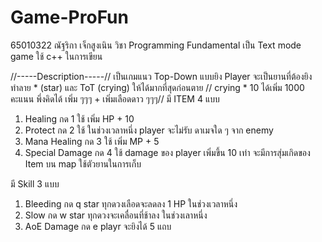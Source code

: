 # Game-ProFun

65010322 ณัฐริกา เจ็กสูงเนิน
วิชา Programming Fundamental
เป็น Text mode game ใช้ c++ ในการเขียน

//-----Description-----//
เป็นเกมแนว Top-Down แบบยิง Player จะเป็นยานที่ต้องยิงทำลาย * (star) และ ToT (crying) ให้ได้มากที่สุดก่อนตาย // crying * 10 ได้เพิ่ม 1000 คะแนน พึ่งคิดได้ เพิ่ม ๆๆๆ + เพิ่มเลือดดาว ๆๆๆ//
มี ITEM 4 แบบ
  1. Healing กด 1 ใช้ เพิ่ม HP + 10
  2. Protect กด 2 ใช้ ในช่วงเวลาหนึ่ง player จะไม่รับ ดาเมจใด ๆ จาก enemy
  3. Mana Healing กด 3 ใช้ เพิ่ม MP + 5
  4. Special Damage กด 4 ใช้ damage ของ player เพิ่มขึ้น 10 เท่า
จะมีการสุ่มเกิดของ Item บน map ใช้ตัวยานในการเก็บ

มี Skill 3 แบบ
  1. Bleeding กด q star ทุกดวงเลือดจะลดลง 1 HP ในช่วงเวลาหนึ่ง
  2. Slow กด w star ทุกดวงจะเคลื่อนที่ช้าลง ในช่วงเลาหนึ่ง
  3. AoE Damage กด e playr จะยิงได้ 5 แถบ
